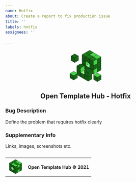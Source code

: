 ```yaml
---
name: Hotfix
about: Create a report to fix production issue
title: ''
labels: hotfix
assignees: ''

---
```


<p align="center"><a href="https://opentemplatehub.com"><img src="https://raw.githubusercontent.com/open-template-hub/open-template-hub.github.io/master/assets/logo/brand-logo-broken.png" alt="Logo" width=100></a></p>
<h2 align="center">Open Template Hub - Hotfix</h2>

### Bug Description

Define the problem that requires hotfix clearly

### Supplementary Info

Links, images, screenshots etc.




<table align="right"><tr><td><a href="https://opentemplatehub.com"><img src="https://raw.githubusercontent.com/open-template-hub/open-template-hub.github.io/master/assets/logo/brand-logo.png" width="50px" alt="oth"/></a></td><td><b>Open Template Hub © 2021</b></td></tr></table>
